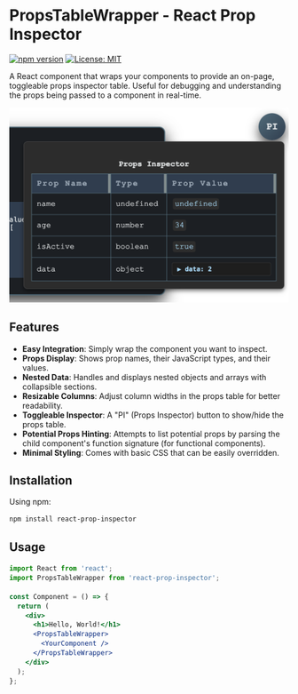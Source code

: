 # PropsTableWrapper - React Prop Inspector

[![npm version](https://badge.fury.io/js/react-prop-inspector.svg)](https://badge.fury.io/js/react-prop-inspector)
[![License: MIT](https://img.shields.io/badge/License-MIT-yellow.svg)](https://opensource.org/licenses/MIT)

A React component that wraps your components to provide an on-page, toggleable props inspector table. Useful for debugging and understanding the props being passed to a component in real-time.

<!-- ![Demo GIF/Screenshot (Consider adding one here!)](demo.png) -->
<img src="./demo.png" alt="PropsTableWrapper Demo" width="600">

## Features

* **Easy Integration**: Simply wrap the component you want to inspect.
* **Props Display**: Shows prop names, their JavaScript types, and their values.
* **Nested Data**: Handles and displays nested objects and arrays with collapsible sections.
* **Resizable Columns**: Adjust column widths in the props table for better readability.
* **Toggleable Inspector**: A "PI" (Props Inspector) button to show/hide the props table.
* **Potential Props Hinting**: Attempts to list potential props by parsing the child component's function signature (for functional components).
* **Minimal Styling**: Comes with basic CSS that can be easily overridden.

## Installation

Using npm:
```bash
npm install react-prop-inspector
```

## Usage

```jsx
import React from 'react';
import PropsTableWrapper from 'react-prop-inspector';

const Component = () => {
  return (
    <div>
      <h1>Hello, World!</h1>
      <PropsTableWrapper>
        <YourComponent />
      </PropsTableWrapper>
    </div>
  );
};